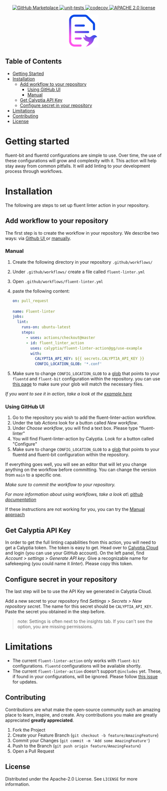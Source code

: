 <p align="center">
    <a href="https://github.com/marketplace/actions/fluent-linter-action">
      <img src="https://img.shields.io/badge/Marketplace-v2-undefined.svg?logo=github&logoColor=white&style=flat" alt="GitHub Marketplace" />
    </a>
    <a href="https://github.com/calyptia/fluent-lint-action/actions/workflows/unit-tests.yml">
      <img src="https://github.com/calyptia/fluent-linter-action/actions/workflows/unit-tests.yml/badge.svg" alt="unit-tests" />
    </a>
    <a href="https://codecov.io/gh/calyptia/fluent-linter-action">
      <img src="https://codecov.io/gh/calyptia/fluent-linter-action/branch/main/graph/badge.svg?token=48gHuQl8zV" alt="codecov" />
    </a>
  <a href="https://github.com/calyptia/fluent-linter-action/blob/main/LICENSE">
      <img src="https://img.shields.io/github/license/calyptia/fluent-linter-action" alt="APACHE 2.0 license" />
    </a>
</p>

<p align="center">
  <a href="https://github.com/calyptia/fluent-linter-action">
    <img src="logo.svg" alt="Logo" width="95" height="105">
  </a>

  </p>

## Table of Contents

- [Getting Started](#getting-started)
- [Installation](#installation)
  - [Add workflow to your repository](#add-workflow-to-your-repository)
    - [Using GitHub UI](#using-github-ui)
    - [Manual](#manual)
  - [Get Calyptia API Key](#get-calyptia-api-key)
  - [Configure secret in your repository](#configure-secret-in-your-repository)
- [Limitations](#limitations)
- [Contributing](#contributing)
- [License](#license)

# Getting started

fluent-bit and fluentd configurations are simple to use. Over time, the use of these configurations will grow and complexity with it. This action will help stay away from common pitfalls. It will add linting to your development process through workflows.

# Installation

The following are steps to set up fluent linter action in your repository.

## Add workflow to your repository

The first step is to create the workflow in your repository. We describe two ways: via [ Github UI ](#using-github-ui) or [manually](#manual).

### Manual

1. Create the following directory in your repository `.github/workflows/`
1. Under `.github/workflows/` create a file called `fluent-linter.yml`
1. Open `.github/workflows/fluent-linter.yml`
1. paste the following content:

   ```yml
   on: pull_request

   name: Fluent-linter
   jobs:
     lint:
       runs-on: ubuntu-latest
       steps:
         - uses: actions/checkout@master
         - id: fluent_linter_action
           uses: calyptia/fluent-linter-action@gg/use-example
           with:
             CALYPTIA_API_KEY: ${{ secrets.CALYPTIA_API_KEY }}
             CONFIG_LOCATION_GLOB: '*.conf'
   ```

1. Make sure to change `CONFIG_LOCATION_GLOB` to a [glob](<https://en.wikipedia.org/wiki/Glob_(programming)>) that points to your `fluentd` and `fluent-bit` configuration within the repository. you can use [this page](https://globster.xyz/) to make sure your glob will match the necessary files.

_If you want to see it in action, take a look at the [example here](https://github.com/calyptia/fluent-linter-action/pull/9)_

### Using GitHub UI

1. Go to the repository you wish to add the fluent-linter-action workflow.
1. Under the tab _Actions_ look for a button called _New workflow_.
1. Under _Choose workflow_, you will find a text box. Please type "fluent-linter"
1. You will find Fluent-linter-action by Calyptia. Look for a button called "Configure"
1. Make sure to change `CONFIG_LOCATION_GLOB` to a [glob](<https://en.wikipedia.org/wiki/Glob_(programming)>) that points to your fluentd and fluent-bit configuration within the repository.

If everything goes well, you will see an editor that will let you change anything on the workflow before committing. You can change the version from `main` to a specific one.

_Make sure to commit the workflow to your repository._

_For more information about using workflows, take a look at\ [github documentation](https://docs.github.com/en/actions/learn-github-actions/using-starter-workflows)_

If these instructions are not working for you, you can try the [Manual approach](#Manual)

## Get Calyptia API Key

In order to get the full linting capabilities from this action, you will need to get a Calyptia token. The token is easy to get. Head over to [Calyptia Cloud](https://cloud.calyptia.com/) and login (you can use your GitHub account). On the left panel, find _Account > settings > Generate API key_. Give a recognizable name for safekeeping (you could name it _linter_). Please copy this token.

## Configure secret in your repository

The last step will be to use the API Key we generated in Calyptia Cloud.

Add a new secret to your repository find _Settings > Secrets > New repository secret_. The name for this secret should be `CALYPTIA_API_KEY`. Paste the secret you obtained in the step before.

> note: Settings is often next to the insights tab. If you can't see the option, you are missing permissions.

# Limitations

- The current `fluent-linter-action` only works with `fluent-bit` configurations. `fluentd` configurations will be available shortly.
- The current `fluent-linter-action` doesn't support `@includes` yet. These, if found in your configurations, will be ignored. Please follow [this issue](https://github.com/calyptia/fluent-bit-config-parser/issues/9) for updates.

<!-- CONTRIBUTING -->

## Contributing

Contributions are what make the open-source community such an amazing place to learn, inspire, and create. Any contributions you make are greatly appreciated **greatly appreciated**.

1. Fork the Project
2. Create your Feature Branch (`git checkout -b feature/AmazingFeature`)
3. Commit your Changes (`git commit -m 'Add some AmazingFeature'`)
4. Push to the Branch (`git push origin feature/AmazingFeature`)
5. Open a Pull Request

<!-- LICENSE -->

## License

Distributed under the Apache-2.0 License. See `LICENSE` for more information.
